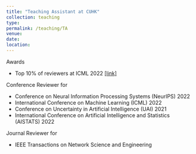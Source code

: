 ```yaml
---
title: "Teaching Assistant at CUHK"
collection: teaching
type: 
permalink: /teaching/TA
venue: 
date: 
location: 
---
```


Awards
- Top 10% of reviewers at ICML 2022 [[link]](https://icml.cc/Conferences/2022/Reviewers)

Conference Reviewer for

- Conference on Neural Information Processing Systems (NeurIPS) 2022
- International Conference on Machine Learning (ICML) 2022
- Conference on Uncertainty in Artificial Intelligence (UAI) 2021
- International Conference on Artificial Intelligence and Statistics (AISTATS) 2022

Journal Reviewer for

- IEEE Transactions on Network Science and Engineering 
